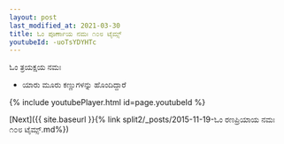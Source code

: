 ```yaml
---
layout: post
last_modified_at: 2021-03-30
title: ಓಂ ಪೂರ್ಣಾಯ ನಮಃ ೧೦೮ ಟೈಮ್ಸ್
youtubeId: -uoTsYDYHTc
---
```

 
 
 ಓಂ ತ್ರಯಕ್ಷಯ ನಮಃ  
 
 -  ಯಾರು ಮೂರು ಕಣ್ಣುಗಳನ್ನು ಹೊಂದಿದ್ದಾರೆ 
 
  
 
  
 
 
 
 
 
 


{% include youtubePlayer.html id=page.youtubeId %}
 
[Next]({{ site.baseurl }}{% link  split2/_posts/2015-11-19-ಓಂ ರಣಪ್ರಿಯಾಯ ನಮಃ ೧೦೮ ಟೈಮ್ಸ್.md%})
 
